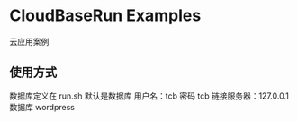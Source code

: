 # CloudBaseRun Examples

云应用案例


## 使用方式

数据库定义在 run.sh 默认是数据库 用户名：tcb 密码 tcb 链接服务器：127.0.0.1 数据库 wordpress

  

